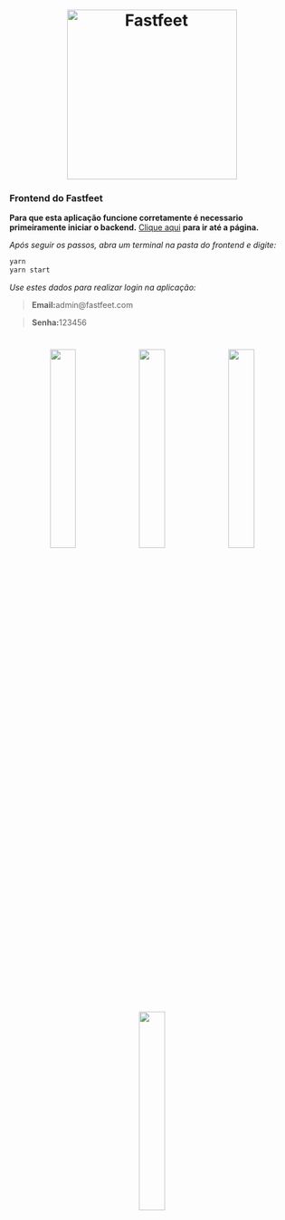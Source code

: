 <h1 align="center">
  <img alt="Fastfeet" title="Fastfeet" src="https://github.com/Rocketseat/bootcamp-gostack-desafio-03/blob/master/.github/logo.png" width="300px" />
</h1>

### Frontend do Fastfeet

**Para que esta aplicação funcione corretamente é necessario primeiramente iniciar o backend.** [Clique aqui](https://github.com/MicaelliMedeiros/FastFeet/tree/master/backend) **para ir até a página.**

_Após seguir os passos, abra um terminal na pasta do frontend e digite:_
```bash
yarn
yarn start
```
_Use estes dados para realizar login na aplicação:_
<blockquote><strong>Email:</strong>admin@fastfeet.com</blockquote>
<blockquote> <strong>Senha:</strong>123456</blockquote>


<h1 align="center">
<img src="https://raw.githubusercontent.com/MicaelliMedeiros/FastFeet/master/frontend/.github/FastFeet(3).png" width="30%" height="30%" />
<img src="https://raw.githubusercontent.com/MicaelliMedeiros/FastFeet/master/frontend/.github/FastFeet(4).png" width="30%" height="30%" />
<img src="https://raw.githubusercontent.com/MicaelliMedeiros/FastFeet/master/frontend/.github/FastFeet(1).png" width="30%" height="30%" />
<img src="https://raw.githubusercontent.com/MicaelliMedeiros/FastFeet/master/frontend/.github/FastFeet(2).png" width="30%" height="30%" />
</h1>

